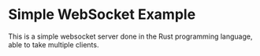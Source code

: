# Simple WebSocket Example

This is a simple websocket server done in the Rust programming language, able to take multiple clients.
